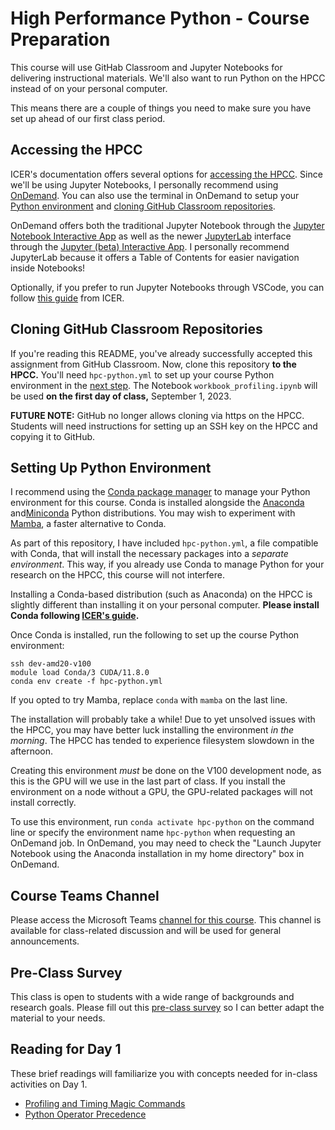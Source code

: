 # High Performance Python - Course Preparation

This course will use GitHab Classroom and Jupyter Notebooks for delivering instructional materials. 
We'll also want to run Python on the HPCC instead of on your personal computer.

This means there are a couple of things you need to make sure you have set up ahead of our first class period.

## Accessing the HPCC

ICER's documentation offers several options for [accessing the HPCC](https://docs.icer.msu.edu/accessHPCC_overview/).
Since we'll be using Jupyter Notebooks, I personally recommend using [OnDemand](https://docs.icer.msu.edu/Open_OnDemand/).
You can also use the terminal in OnDemand to setup your [Python environment](#setting-up-python-environment) and [cloning GitHub Classroom repositories](#cloning-githab-classroom-repositories).

OnDemand offers both the traditional Jupyter Notebook through the [Jupyter Notebook Interactive App](https://ondemand.hpcc.msu.edu/pun/sys/dashboard/batch_connect/sys/bc_icer_jupyter/session_contexts/new) as well as the newer [JupyterLab](https://jupyter.org/try-jupyter/lab/?path=notebooks%2FIntro.ipynb) interface through the [Jupyter (beta) Interactive App](https://ondemand.hpcc.msu.edu/pun/sys/dashboard/batch_connect/sys/bc_icer_jupyter_beta/session_contexts/new). I personally recommend JupyterLab because it offers a Table of Contents for easier navigation inside Notebooks!

Optionally, if you prefer to run Jupyter Notebooks through VSCode, you can follow [this guide](https://docs.icer.msu.edu/Jupyter_Notebook_in_VS_Code) from ICER.

## Cloning GitHub Classroom Repositories

If you're reading this README, you've already successfully accepted this assignment from GitHub Classroom.
Now, clone this repository **to the HPCC.** You'll need `hpc-python.yml` to set up your course Python environment in the [next step](#setting-up-python-environment).
The Notebook `workbook_profiling.ipynb` will be used **on the first day of class,** September 1, 2023.

**FUTURE NOTE:** GitHub no longer allows cloning via https on the HPCC. Students will need instructions for setting up an SSH key on the HPCC and copying it to GitHub.

## Setting Up Python Environment

I recommend using the [Conda package manager](https://docs.conda.io/en/latest/) to manage your Python environment for this course. Conda is installed alongside the [Anaconda](https://www.anaconda.com/) and[Miniconda](https://docs.conda.io/en/latest/miniconda.html) Python distributions. You may wish to experiment with [Mamba](https://mamba.readthedocs.io/en/latest/), a faster alternative to Conda.

As part of this repository, I have included `hpc-python.yml`, a file compatible with Conda, that will install the necessary packages into a *separate environment*. This way, if you already use Conda to manage Python for your research on the HPCC, this course will not interfere.

Installing a Conda-based distribution (such as Anaconda) on the HPCC is slightly different than installing it on your personal computer. **Please install Conda following [ICER's guide](docs.icer.msu.edu/Using_conda/).**

Once Conda is installed, run the following to set up the course Python environment:
```
ssh dev-amd20-v100
module load Conda/3 CUDA/11.8.0
conda env create -f hpc-python.yml
```
If you opted to try Mamba, replace `conda` with `mamba` on the last line. 

The installation will probably take a while! Due to yet unsolved issues with the HPCC, you may have better luck installing the environment *in the morning*. The HPCC has tended to experience filesystem slowdown in the afternoon.

Creating this environment *must* be done on the V100 development node, as this is the GPU will we use in the last part of class. If you install the environment on a node without a GPU, the GPU-related packages will not install correctly.

To use this environment, run `conda activate hpc-python` on the command line or specify the environment name `hpc-python` when requesting an OnDemand job. In OnDemand, you may need to check the "Launch Jupyter Notebook using the Anaconda installation in my home directory" box in OnDemand.

## Course Teams Channel

Please access the Microsoft Teams [channel for this course](https://teams.microsoft.com/l/channel/19%3a3dd0be706c0e44b78efe9725782fce35%40thread.tacv2/High%2520Performance%2520Python?groupId=363209fc-9ec9-4541-af7d-820a23e72d62&tenantId=22177130-642f-41d9-9211-74237ad5687d). This channel is available for class-related discussion and will be used for general announcements.

## Pre-Class Survey

This class is open to students with a wide range of backgrounds and research goals. Please fill out this [pre-class survey](https://docs.google.com/forms/d/e/1FAIpQLSeuwv3JQioi-WoDjQ8_e2NbWzSa7Y6Eo6GrYjSA60AWjd8Mqw/viewform?usp=sf_link) so I can better adapt the material to your needs.

## Reading for Day 1

These brief readings will familiarize you with concepts needed for in-class activities on Day 1.

- [Profiling and Timing Magic Commands](https://jakevdp.github.io/PythonDataScienceHandbook/01.07-timing-and-profiling.html)
- [Python Operator Precedence](https://introcs.cs.princeton.edu/python/appendix_precedence/)